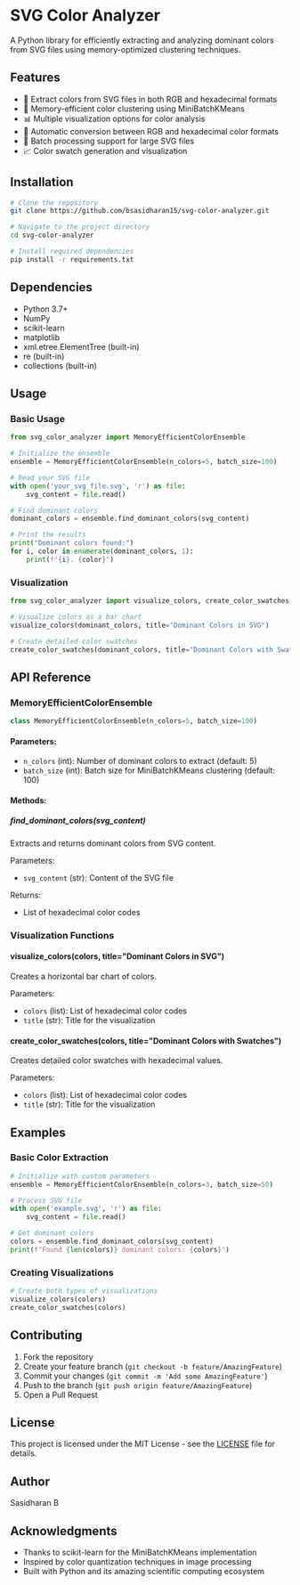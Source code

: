 # SVG Color Analyzer

A Python library for efficiently extracting and analyzing dominant colors from SVG files using memory-optimized clustering techniques.

## Features

- 🎨 Extract colors from SVG files in both RGB and hexadecimal formats
- 🚀 Memory-efficient color clustering using MiniBatchKMeans
- 📊 Multiple visualization options for color analysis
- 🔄 Automatic conversion between RGB and hexadecimal color formats
- 💾 Batch processing support for large SVG files
- 📈 Color swatch generation and visualization

## Installation

```bash
# Clone the repository
git clone https://github.com/bsasidharan15/svg-color-analyzer.git

# Navigate to the project directory
cd svg-color-analyzer

# Install required dependencies
pip install -r requirements.txt
```

## Dependencies

- Python 3.7+
- NumPy
- scikit-learn
- matplotlib
- xml.etree.ElementTree (built-in)
- re (built-in)
- collections (built-in)

## Usage

### Basic Usage

```python
from svg_color_analyzer import MemoryEfficientColorEnsemble

# Initialize the ensemble
ensemble = MemoryEfficientColorEnsemble(n_colors=5, batch_size=100)

# Read your SVG file
with open('your_svg_file.svg', 'r') as file:
    svg_content = file.read()

# Find dominant colors
dominant_colors = ensemble.find_dominant_colors(svg_content)

# Print the results
print("Dominant colors found:")
for i, color in enumerate(dominant_colors, 1):
    print(f"{i}. {color}")
```

### Visualization

```python
from svg_color_analyzer import visualize_colors, create_color_swatches

# Visualize colors as a bar chart
visualize_colors(dominant_colors, title="Dominant Colors in SVG")

# Create detailed color swatches
create_color_swatches(dominant_colors, title="Dominant Colors with Swatches")
```

## API Reference

### MemoryEfficientColorEnsemble

```python
class MemoryEfficientColorEnsemble(n_colors=5, batch_size=100)
```

#### Parameters:
- `n_colors` (int): Number of dominant colors to extract (default: 5)
- `batch_size` (int): Batch size for MiniBatchKMeans clustering (default: 100)

#### Methods:

##### find_dominant_colors(svg_content)
Extracts and returns dominant colors from SVG content.

Parameters:
- `svg_content` (str): Content of the SVG file

Returns:
- List of hexadecimal color codes

### Visualization Functions

#### visualize_colors(colors, title="Dominant Colors in SVG")
Creates a horizontal bar chart of colors.

Parameters:
- `colors` (list): List of hexadecimal color codes
- `title` (str): Title for the visualization

#### create_color_swatches(colors, title="Dominant Colors with Swatches")
Creates detailed color swatches with hexadecimal values.

Parameters:
- `colors` (list): List of hexadecimal color codes
- `title` (str): Title for the visualization

## Examples

### Basic Color Extraction
```python
# Initialize with custom parameters
ensemble = MemoryEfficientColorEnsemble(n_colors=3, batch_size=50)

# Process SVG file
with open('example.svg', 'r') as file:
    svg_content = file.read()

# Get dominant colors
colors = ensemble.find_dominant_colors(svg_content)
print(f"Found {len(colors)} dominant colors: {colors}")
```

### Creating Visualizations
```python
# Create both types of visualizations
visualize_colors(colors)
create_color_swatches(colors)
```

## Contributing

1. Fork the repository
2. Create your feature branch (`git checkout -b feature/AmazingFeature`)
3. Commit your changes (`git commit -m 'Add some AmazingFeature'`)
4. Push to the branch (`git push origin feature/AmazingFeature`)
5. Open a Pull Request

## License

This project is licensed under the MIT License - see the [LICENSE](LICENSE) file for details.

## Author

Sasidharan B

## Acknowledgments

- Thanks to scikit-learn for the MiniBatchKMeans implementation
- Inspired by color quantization techniques in image processing
- Built with Python and its amazing scientific computing ecosystem
